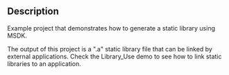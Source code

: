 ## Description

Example project that demonstrates how to generate a static library using MSDK.

The output of this project is a ".a" static library file that can be linked by external applications. 
Check the Library_Use demo to see how to link static libraries to an application.

